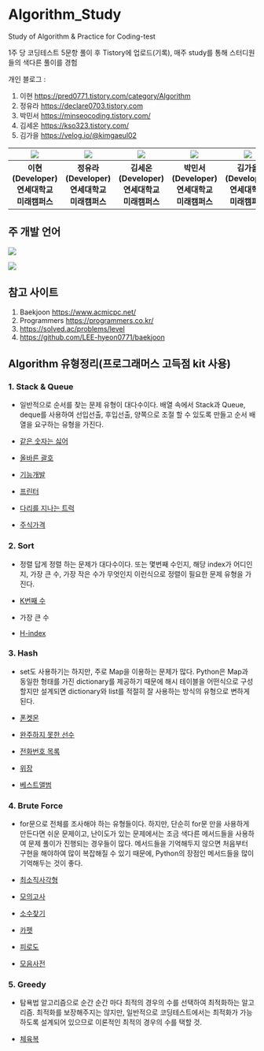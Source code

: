# Algorithm_Study
Study of Algorithm & Practice for Coding-test

1주 당 코딩테스트 5문항 풀이 후 Tistory에 업로드(기록), 매주 study를 통해 스터디원들의 색다른 풀이를 경험

개인 블로그 : 
1. 이현 https://pred0771.tistory.com/category/Algorithm
2. 정유라 https://declare0703.tistory.com  
3. 박민서 https://minseocoding.tistory.com/
4. 김세온 https://kso323.tistory.com/
5. 김가을 https://velog.io/@kimgaeul02


| ![](https://github.com/LEE-Hyeon0771.png) | ![](https://github.com/yura0703.png) | ![](https://github.com/KSO012.png) | ![](https://github.com/2021247011parkminseo.png) | ![](https://github.com/kimgaeul02.png) |
| :--------------------------------------: | :--------------------------------------: | :--------------------------------------: | :-----------------------------------: | :------------------------------------: |
|             **이현<br>(Developer)<br>연세대학교 미래캠퍼스**              |             **정유라<br>(Developer)<br>연세대학교 미래캠퍼스**              |             **김세온<br>(Developer)<br>연세대학교 미래캠퍼스**              |            **박민서<br>(Developer)<br>연세대학교 미래캠퍼스**            |            **김가을<br>(Developer)<br>연세대학교 미래캠퍼스**             |

## 주 개발 언어
<img src = https://camo.githubusercontent.com/372dfe5550512c1b2e7e3649ea92a5cbadeec44a51c3b2bf822fe2a7a22c13d7/68747470733a2f2f696d672e736869656c64732e696f2f62616467652f4a6176612d3030373339363f7374796c653d666c61742d737175617265266c6f676f3d4a617661266c6f676f436f6c6f723d7768697465>

<img src = 
https://camo.githubusercontent.com/dd7559df3804c36eeeb5da15bb3445ea66682b8ffc736e2dc737e1975056cbf4/68747470733a2f2f696d672e736869656c64732e696f2f62616467652f507974686f6e2d3337363641423f7374796c653d666c61742d737175617265266c6f676f3d507974686f6e266c6f676f436f6c6f723d7768697465>

## 참고 사이트
1. Baekjoon <https://www.acmicpc.net/>
2. Programmers <https://programmers.co.kr/>
3. https://solved.ac/problems/level
4. https://github.com/LEE-hyeon0771/baekjoon



## Algorithm 유형정리(프로그래머스 고득점 kit 사용)
### 1. Stack & Queue
- 일반적으로 순서를 찾는 문제 유형이 대다수이다. 배열 속에서 Stack과 Queue, deque를 사용하여 선입선출, 후입선출, 양쪽으로 조절 할 수 있도록 만들고 순서 배열을 요구하는 유형을 가진다.

- [같은 숫자는 싫어](https://pred0771.tistory.com/96)
- [올바른 괄호](https://pred0771.tistory.com/97)
- [기능개발](https://pred0771.tistory.com/98)
- [프린터](https://pred0771.tistory.com/99)
- [다리를 지나는 트럭](https://pred0771.tistory.com/101)
- [주식가격](https://pred0771.tistory.com/102)

### 2. Sort
- 정렬 답게 정렬 하는 문제가 대다수이다. 또는 몇번째 수인지, 해당 index가 어디인지, 가장 큰 수, 가장 작은 수가 무엇인지 이런식으로 정렬이 필요한 문제 유형을 가진다.

- [K번째 수](https://pred0771.tistory.com/109)
- 가장 큰 수 
- [H-index](https://pred0771.tistory.com/108)

### 3. Hash
- set도 사용하기는 하지만, 주로 Map을 이용하는 문제가 많다. Python은 Map과 동일한 형태를 가진 dictionary를 제공하기 때문에 해시 테이블을 어떤식으로 구성할지만 설계되면 dictionary와 list를 적절히 잘 사용하는 방식의 유형으로 변하게 된다.

- [폰켓몬](https://pred0771.tistory.com/117)
- [완주하지 못한 선수](https://pred0771.tistory.com/118)
- [전화번호 목록](https://pred0771.tistory.com/120)
- [위장](https://pred0771.tistory.com/121)
- [베스트앨범](https://pred0771.tistory.com/123)

### 4. Brute Force
- for문으로 전체를 조사해야 하는 유형들이다. 하지만, 단순히 for문 만을 사용하게 만든다면 쉬운 문제이고, 난이도가 있는 문제에서는 조금 색다른 메서드들을 사용하여 문제 풀이가 진행되는 경우들이 많다. 메서드들을 기억해두지 않으면 처음부터 구현을 해야하여 많이 복잡해질 수 있기 때문에, Python의 장점인 메서드들을 많이 기억해두는 것이 좋다. 

- [최소직사각형](https://pred0771.tistory.com/125)
- [모의고사](https://pred0771.tistory.com/126)
- [소수찾기](https://pred0771.tistory.com/127)
- [카펫](https://pred0771.tistory.com/129)
- [피로도](https://pred0771.tistory.com/128)
- [모음사전](https://pred0771.tistory.com/131)

### 5. Greedy
- 탐욕법 알고리즘으로 순간 순간 마다 최적의 경우의 수를 선택하여 최적화하는 알고리즘. 최적화를 보장해주지는 않지만, 일반적으로 코딩테스트에서는 최적화가 가능하도록 설계되어 있으므로 이론적인 최적의 경우의 수를 택할 것.

- [체육복](https://pred0771.tistory.com/135)
